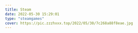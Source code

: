 ```yaml
---
title: Steam
date: 2022-05-30 15:29:01
type: "steamgames"
cover: https://pic.zzzhxxx.top/2022/05/30/7c268a88f8eae.jpg
---
```

